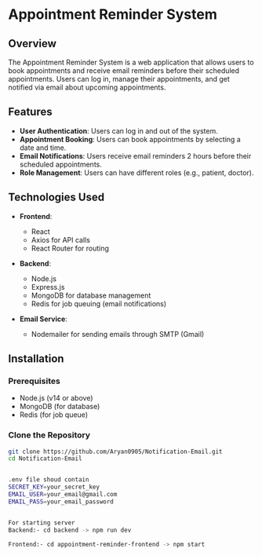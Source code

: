 # Appointment Reminder System

## Overview

The Appointment Reminder System is a web application that allows users to book appointments and receive email reminders before their scheduled appointments. Users can log in, manage their appointments, and get notified via email about upcoming appointments.

## Features

- **User Authentication**: Users can log in and out of the system.
- **Appointment Booking**: Users can book appointments by selecting a date and time.
- **Email Notifications**: Users receive email reminders 2 hours before their scheduled appointments.
- **Role Management**: Users can have different roles (e.g., patient, doctor).
  
## Technologies Used

- **Frontend**: 
  - React
  - Axios for API calls
  - React Router for routing

- **Backend**: 
  - Node.js
  - Express.js
  - MongoDB for database management
  - Redis for job queuing (email notifications)
  
- **Email Service**: 
  - Nodemailer for sending emails through SMTP (Gmail)

## Installation

### Prerequisites

- Node.js (v14 or above)
- MongoDB (for database)
- Redis (for job queue)

### Clone the Repository

```bash
git clone https://github.com/Aryan0905/Notification-Email.git
cd Notification-Email


.env file shoud contain
SECRET_KEY=your_secret_key
EMAIL_USER=your_email@gmail.com
EMAIL_PASS=your_email_password


For starting server 
Backend:- cd backend -> npm run dev

Frontend:- cd appointment-reminder-frontend -> npm start




